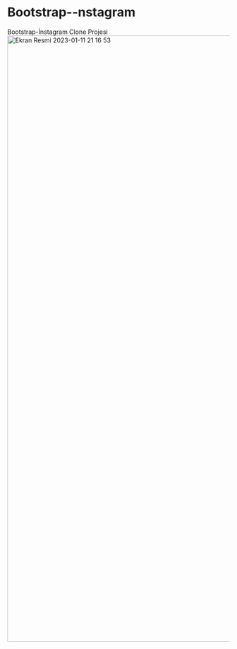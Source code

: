 # Bootstrap--nstagram
Bootstrap-İnstagram Clone Projesi
<img width="1375" alt="Ekran Resmi 2023-01-11 21 16 53" src="https://user-images.githubusercontent.com/112780554/211886007-b7768b27-62a1-43ea-8654-9aaf622610e0.png">
